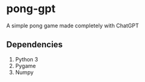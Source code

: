 # pong-gpt
A simple pong game made completely with ChatGPT

## Dependencies

1. Python 3
2. Pygame
3. Numpy
